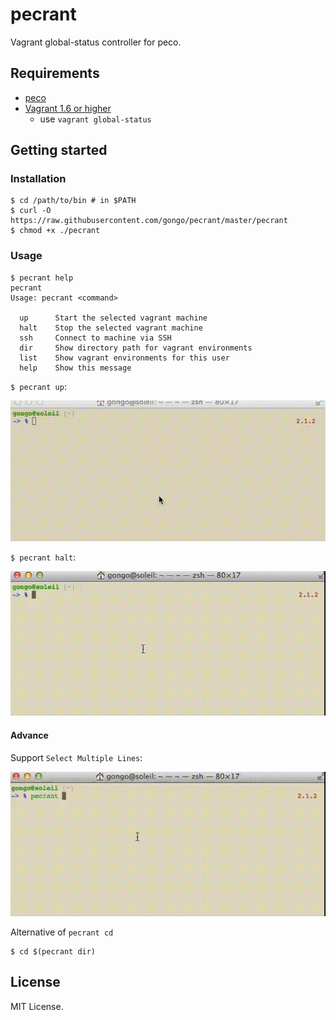 pecrant
==========

Vagrant global-status controller for peco.

Requirements
--------------------

- [peco](https://github.com/peco/peco)
- [Vagrant 1.6 or higher](http://www.vagrantup.com/blog/feature-preview-vagrant-1-6-global-status.html)
    - use `vagrant global-status`

Getting started
--------------------

### Installation

```
$ cd /path/to/bin # in $PATH
$ curl -O https://raw.githubusercontent.com/gongo/pecrant/master/pecrant
$ chmod +x ./pecrant
```

### Usage

```
$ pecrant help
pecrant
Usage: pecrant <command>

  up      Start the selected vagrant machine
  halt    Stop the selected vagrant machine
  ssh     Connect to machine via SSH
  dir     Show directory path for vagrant environments
  list    Show vagrant environments for this user
  help    Show this message
```

`$ pecrant up`:

![](./images/pecrant_up.gif)

`$ pecrant halt`:

![](./images/pecrant_halt.gif)

#### Advance

Support `Select Multiple Lines`:

![](./images/pecrant_multiple.gif)

Alternative of `pecrant cd`

    $ cd $(pecrant dir)

License
--------------------

MIT License.
